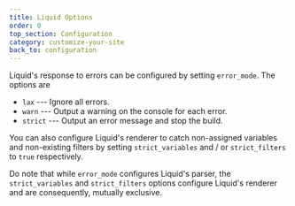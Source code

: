 ```yaml
---
title: Liquid Options
order: 0
top_section: Configuration
category: customize-your-site
back_to: configuration
---
```


Liquid's response to errors can be configured by setting `error_mode`. The
options are

- `lax` --- Ignore all errors.
- `warn` --- Output a warning on the console for each error.
- `strict` --- Output an error message and stop the build.

You can also configure Liquid's renderer to catch non-assigned variables and
non-existing filters by setting `strict_variables` and / or `strict_filters`
to `true` respectively.

Do note that while `error_mode` configures Liquid's parser, the `strict_variables`
and `strict_filters` options configure Liquid's renderer and are consequently,
mutually exclusive.
